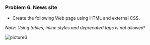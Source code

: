 ### Problem 6. News site
*	Create the following Web page using HTML and external CSS.

_Note: Using tables, inline styles and deprecated tags is *not* allowed!_

![picture6](https://cloud.githubusercontent.com/assets/3619393/7184548/7e1dcc52-e466-11e4-8e21-17b78a84449a.png)